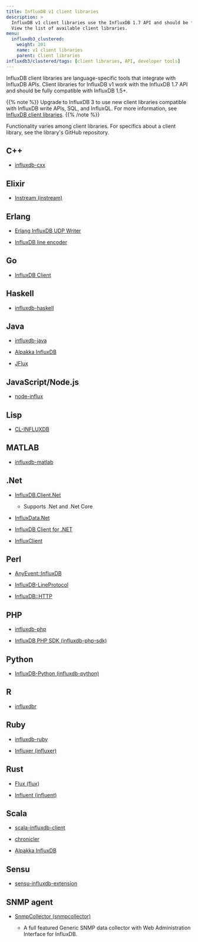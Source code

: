 ```yaml
---
title: InfluxDB v1 client libraries
description: >
  InfluxDB v1 client libraries use the InfluxDB 1.7 API and should be fully compatible with InfluxDB 1.5+.
  View the list of available client libraries.
menu:
  influxdb3_clustered:
    weight: 201
    name: v1 client libraries
    parent: Client libraries
influxdb3/clustered/tags: [client libraries, API, developer tools]
---
```


InfluxDB client libraries are language-specific tools that integrate with InfluxDB APIs.
Client libraries for InfluxDB v1 work with the InfluxDB 1.7 API and should be fully compatible with InfluxDB 1.5+.

{{% note %}}
Upgrade to InfluxDB 3 to use new client libraries compatible with InfluxDB write APIs, SQL, and InfluxQL. For more information, see [InfluxDB client libraries](/influxdb3/clustered/reference/client-libraries/v3/).
{{% /note %}}

Functionality varies among client libraries.
For specifics about a client library, see the library's GitHub repository.

## C++
* [influxdb-cxx](https://github.com/offa/influxdb-cxx)


## Elixir

* [Instream (instream)](https://github.com/mneudert/instream)


## Erlang

* [Erlang InfluxDB UDP Writer](https://github.com/palkan/influx_udp)

* [InfluxDB line encoder](https://github.com/Pouriya-Jahanbakhsh/influxdb_encoderl)


## Go

* [InfluxDB Client](https://github.com/influxdata/influxdb1-client)


## Haskell

* [influxdb-haskell](https://github.com/maoe/influxdb-haskell)


## Java

* [influxdb-java](https://github.com/influxdb/influxdb-java)

* [Alpakka InfluxDB](https://doc.akka.io/docs/alpakka/current/influxdb.html)

* [JFlux](https://github.com/nickRm/jflux)


## JavaScript/Node.js

* [node-influx](https://github.com/node-influx/node-influx)


## Lisp

* [CL-INFLUXDB](https://github.com/mmaul/cl-influxdb)


## MATLAB

* [influxdb-matlab](https://github.com/EnricSala/influxdb-matlab)


## .Net

* [InfluxDB.Client.Net](https://github.com/AdysTech/InfluxDB.Client.Net)

  * Supports .Net and .Net Core
* [InfluxData.Net](https://github.com/pootzko/InfluxData.Net)

* [InfluxDB Client for .NET](https://github.com/MikaelGRA/InfluxDB.Client)

* [InfluxClient](https://github.com/danesparza/InfluxClient)


## Perl

* [AnyEvent::InfluxDB](https://github.com/ajgb/anyevent-influxdb)

* [InfluxDB-LineProtocol](http://search.cpan.org/~domm/InfluxDB-LineProtocol/)

* [InfluxDB::HTTP](https://github.com/raphaelthomas/InfluxDB-HTTP)


## PHP

* [influxdb-php](https://github.com/influxdb/influxdb-php)

* [InfluxDB PHP SDK (influxdb-php-sdk)](https://github.com/corley/influxdb-php-sdk)


## Python

* [InfluxDB-Python (influxdb-python)](https://github.com/influxdb/influxdb-python)


## R

* [influxdbr](https://cran.r-project.org/web/packages/influxdbr/)


## Ruby

* [influxdb-ruby](https://github.com/influxdb/influxdb-ruby)

* [Influxer (influxer)](https://github.com/palkan/influxer)


## Rust

* [Flux (flux)](https://crates.io/crates/flux)

* [Influent (influent)](https://crates.io/crates/influent)


## Scala

* [scala-influxdb-client](https://github.com/paulgoldbaum/scala-influxdb-client)

* [chronicler](https://github.com/fsanaulla/chronicler)

* [Alpakka InfluxDB](https://doc.akka.io/docs/alpakka/current/influxdb.html)


## Sensu

* [sensu-influxdb-extension](https://github.com/jhrv/sensu-influxdb-extension)


## SNMP agent

* [SnmpCollector (snmpcollector)](https://github.com/toni-moreno/snmpcollector)

  * A full featured Generic SNMP data collector with Web Administration Interface for InfluxDB.
